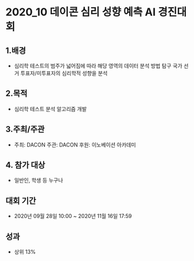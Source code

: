 
# 2020_10 데이콘 심리 성향 예측 AI 경진대회 


## 1.배경  
 - 심리학 테스트의 범주가 넓어짐에 따라 해당 영역의 데이터 분석 방법 탐구 국가 선거 투표자/미투표자의 심리학적 성향을 분석   
  
    
## 2.목적  
 - 심리학 테스트 분석 알고리즘 개발  




## 3.주최/주관  
 - 주최: DACON 주관: DACON 후원: 이노베이션 아카데미  




## 4. 참가 대상  
 - 일반인, 학생 등 누구나  




## 대회 기간
 - 2020년 09월 28일 10:00 ~ 2020년 11월 16일 17:59  




## 성과
 - 상위 13%
